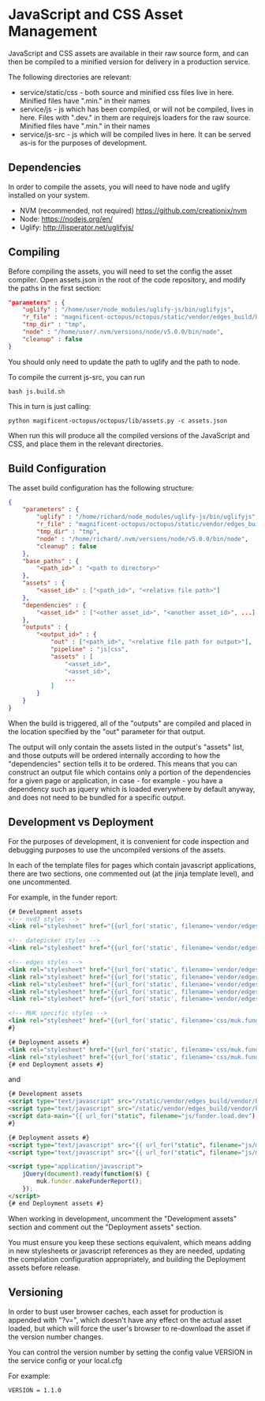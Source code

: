 # JavaScript and CSS Asset Management

JavaScript and CSS assets are available in their raw source form, and can then be compiled
 to a minified version for delivery in a production service.
 
The following directories are relevant:

* service/static/css - both source and minified css files live in here.  Minified files have ".min." in their names
* service/js - js which has been compiled, or will not be compiled, lives in here.  Files with ".dev." in them are requirejs loaders for the raw source.  Minified files have ".min." in their names
* service/js-src - js which will be compiled lives in here.  It can be served as-is for the purposes of development.

## Dependencies

In order to compile the assets, you will need to have node and uglify installed on your system.

* NVM (recommended, not required) https://github.com/creationix/nvm
* Node: https://nodejs.org/en/
* Uglify: http://lisperator.net/uglifyjs/

## Compiling

Before compiling the assets, you will need to set the config the asset compiler.  Open assets.json in the root of the code repository, and modify the
paths in the first section:

```json
"parameters" : {
    "uglify" : "/home/user/node_modules/uglify-js/bin/uglifyjs",
    "r_file" : "magnificent-octopus/octopus/static/vendor/edges_build/build/r.js",
    "tmp_dir" : "tmp",
    "node" : "/home/user/.nvm/versions/node/v5.0.0/bin/node",
    "cleanup" : false
}
```

You should only need to update the path to uglify and the path to node.

To compile the current js-src, you can run

    bash js.build.sh
    
This in turn is just calling:

    python magificent-octopus/octopus/lib/assets.py -c assets.json

When run this will produce all the compiled versions of the JavaScript and CSS, and place them in the relevant directories.

## Build Configuration

The asset build configuration has the following structure:

```json
{
	"parameters" : {
		"uglify" : "/home/richard/node_modules/uglify-js/bin/uglifyjs",
		"r_file" : "magnificent-octopus/octopus/static/vendor/edges_build/build/r.js",
		"tmp_dir" : "tmp",
		"node" : "/home/richard/.nvm/versions/node/v5.0.0/bin/node",
		"cleanup" : false
	},
	"base_paths" : {
		"<path_id>" : "<path to directory>"
	},
	"assets" : {
		"<asset_id>" : ["<path_id>", "<relative file path>"]
	},
	"dependencies" : {
		"<asset_id>" : ["<other asset_id>", "<another asset_id>", ...]
	},
	"outputs" : {
		"<output_id>" : {
			"out" : ["<path_id>", "<relative file path for output>"],
			"pipeline" : "js|css",
			"assets" : [
				"<asset_id>",
				"<asset_id>", 
				...
			]
		}
	}
}
```

When the build is triggered, all of the "outputs" are compiled and placed in the location specified by the "out" parameter for that output.

The output will only contain the assets listed in the output's "assets" list, and those outputs will be ordered internally according to how the "dependencies" section 
tells it to be ordered.  This means that you can construct an output file which contains only a portion of the dependencies for a given page or application, in case - for example -
you have a dependency such as jquery which is loaded everywhere by default anyway, and does not need to be bundled for a specific output.


## Development vs Deployment

For the purposes of development, it is convenient for code inspection and debugging purposes to use the uncompiled versions of the assets.

In each of the template files for pages which contain javascript applications, there are two sections, one commented out (at the jinja template
level), and one uncommented.

For example, in the funder report:

```html
{# Development assets
<!-- nvd3 styles -->
<link rel="stylesheet" href="{{url_for('static', filename='vendor/edges_build/vendor/nvd3-1.8.1/nv.d3.css')}}">

<!-- datepicker styles -->
<link rel="stylesheet" href="{{url_for('static', filename='vendor/edges_build/vendor/bootstrap-daterangepicker-2.1.22/daterangepicker.css')}}">

<!-- edges styles -->
<link rel="stylesheet" href="{{url_for('static', filename='vendor/edges_build/css/bs3.BSMultiDateRange.css')}}">
<link rel="stylesheet" href="{{url_for('static', filename='vendor/edges_build/css/bs3.NSeparateORTermSelectorRenderer.css')}}">
<link rel="stylesheet" href="{{url_for('static', filename='vendor/edges_build/css/bs3.ORTermSelectorRenderer.css')}}">
<link rel="stylesheet" href="{{url_for('static', filename='vendor/edges_build/css/bs3.SearchingNotificationRenderer.css')}}">
<link rel="stylesheet" href="{{url_for('static', filename='vendor/edges_build/css/bs3.TabularResultsRenderer.css')}}">

<!-- MUK specific styles -->
<link rel="stylesheet" href="{{url_for('static', filename='css/muk.funder.css')}}">
#}

{# Deployment assets #}
<link rel="stylesheet" href="{{url_for('static', filename='css/muk.funder.dep.min.css')}}">
<link rel="stylesheet" href="{{url_for('static', filename='css/muk.funder.min.css')}}">
{# end Deployment assets #}
```

and

```html
{# Development assets
<script type="text/javascript" src="/static/vendor/edges_build/vendor/PapaParse-4.1.2/papaparse.min.js"></script>
<script type="text/javascript" src="/static/vendor/edges_build/vendor/bootstrap-daterangepicker-2.1.22/moment.min.js"></script>
<script data-main="{{ url_for("static", filename="js/funder.load.dev") }}" src="{{ url_for("static", filename="vendor/edges_build/build/require.js") }}"></script>
#}

{# Deployment assets #}
<script type="text/javascript" src="{{ url_for("static", filename="js/muk.funder.dep.min.js") }}"></script>
<script type="text/javascript" src="{{ url_for("static", filename="js/muk.funder.min.js") }}"></script>

<script type="application/javascript">
    jQuery(document).ready(function($) {
        muk.funder.makeFunderReport();
    });
</script>
{# end Deployment assets #}
```

When working in development, uncomment the "Development assets" section and comment out the "Deployment assets" section.

You must ensure you keep these sections equivalent, which means adding in new stylesheets or javascript references as they are needed,
updating the compilation configuration appropriately, and building the Deployment assets before release.


## Versioning

In order to bust user browser caches, each asset for production is appended with "?v=<version>", which doesn't have any effect
 on the actual asset loaded, but which will force the user's browser to re-download the asset if the version number changes.
 
You can control the version number by setting the config value VERSION in the service config or your local.cfg

For example:

    VERSION = 1.1.0
